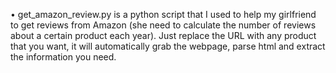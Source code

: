 • get_amazon_review.py is a python script that I used to help my girlfriend to get reviews from Amazon (she need to calculate the number of reviews about a certain product each year). Just replace the URL with any product that you want, it will automatically grab the webpage, parse html and extract the information you need.

